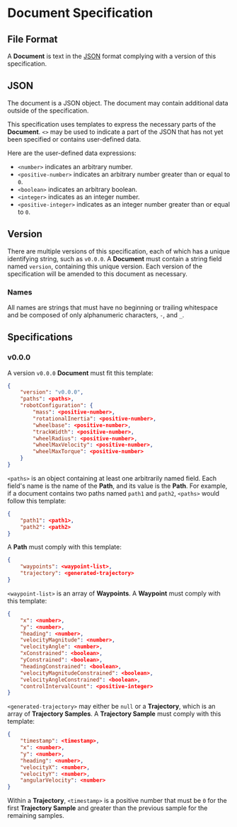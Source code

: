 # Document Specification

## File Format

A __Document__ is text in the [JSON](https://www.ecma-international.org/publications-and-standards/standards/ecma-404/) format complying with a version of this specification.

## JSON

The document is a JSON object. The document may contain additional data outside of the specification.

This specification uses templates to express the necessary parts of the __Document__. `<>` may be used to indicate a part of the JSON that has not yet been specified or contains user-defined data.

Here are the user-defined data expressions:

* `<number>` indicates an arbitrary number.
* `<positive-number>` indicates an arbitrary number greater than or equal to `0`.
* `<boolean>` indicates an arbitrary boolean.
* `<integer>` indicates as an integer number.
* `<positive-integer>` indicates as an integer number greater than or equal to `0`.

## Version

There are multiple versions of this specification, each of which has a unique identifying string, such as `v0.0.0`. A __Document__ must contain a string field named `version`, containing this unique version. Each version of the specification will be amended to this document as necessary.

### Names

All names are strings that must have no beginning or trailing whitespace and be composed of only alphanumeric characters, `-`, and `_`.

## Specifications

### v0.0.0

A version `v0.0.0` __Document__ must fit this template:

```json
{
    "version": "v0.0.0",
    "paths": <paths>,
    "robotConfiguration": {
        "mass": <positive-number>,
        "rotationalInertia": <positive-number>,
        "wheelbase": <positive-number>,
        "trackWidth": <positive-number>,
        "wheelRadius": <positive-number>,
        "wheelMaxVelocity": <positive-number>,
        "wheelMaxTorque": <positive-number>
    }
}
```

`<paths>` is an object containing at least one arbitrarily named field. Each field's name is the name of the __Path__, and its value is the __Path__. For example, if a document contains two paths named `path1` and `path2`, `<paths>` would follow this template:

```json
{
    "path1": <path1>,
    "path2": <path2>
}
```

A __Path__ must comply with this template:

```json
{
    "waypoints": <waypoint-list>,
    "trajectory": <generated-trajectory>
}
```

`<waypoint-list>` is an array of __Waypoints__. A __Waypoint__ must comply with this template:

```json
{
    "x": <number>,
    "y": <number>,
    "heading": <number>,
    "velocityMagnitude": <number>,
    "velocityAngle": <number>,
    "xConstrained": <boolean>,
    "yConstrained": <boolean>,
    "headingConstrained": <boolean>,
    "velocityMagnitudeConstrained": <boolean>,
    "velocityAngleConstrained": <boolean>,
    "controlIntervalCount": <positive-integer>
}
```

`<generated-trajectory>` may either be `null` or a __Trajectory__, which is an array of __Trajectory Samples__. A __Trajectory Sample__ must comply with this template:

```json
{
    "timestamp": <timestamp>,
    "x": <number>,
    "y": <number>,
    "heading": <number>,
    "velocityX": <number>,
    "velocityY": <number>,
    "angularVelocity": <number>
}
```

Within a __Trajectory__, `<timestamp>` is a positive number that must be `0` for the first __Trajectory Sample__ and greater than the previous sample for the remaining samples.
